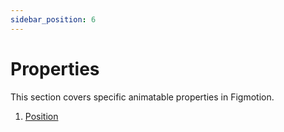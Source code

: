 ```yaml
---
sidebar_position: 6
---
```


# Properties
This section covers specific animatable properties in Figmotion.

1. [Position](./position)